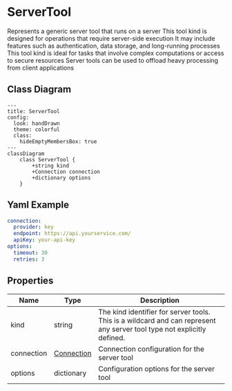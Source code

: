 # ServerTool

Represents a generic server tool that runs on a server
This tool kind is designed for operations that require server-side execution
It may include features such as authentication, data storage, and long-running processes
This tool kind is ideal for tasks that involve complex computations or access to secure resources
Server tools can be used to offload heavy processing from client applications

## Class Diagram

```mermaid
---
title: ServerTool
config:
  look: handDrawn
  theme: colorful
  class:
    hideEmptyMembersBox: true
---
classDiagram
    class ServerTool {
        +string kind
        +Connection connection
        +dictionary options
    }
```

## Yaml Example

```yaml
connection:
  provider: key
  endpoint: https://api.yourservice.com/
  apiKey: your-api-key
options:
  timeout: 30
  retries: 3

```

## Properties

| Name | Type | Description |
| ---- | ---- | ----------- |
| kind | string | The kind identifier for server tools. This is a wildcard and can represent any server tool type not explicitly defined.  |
| connection | [Connection](Connection.md) | Connection configuration for the server tool  |
| options | dictionary | Configuration options for the server tool  |
